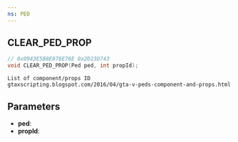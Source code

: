 ```yaml
---
ns: PED
---
```

## CLEAR_PED_PROP

```c
// 0x0943E5B8E078E76E 0x2D23D743
void CLEAR_PED_PROP(Ped ped, int propId);
```

```
List of component/props ID  
gtaxscripting.blogspot.com/2016/04/gta-v-peds-component-and-props.html  
```

## Parameters
* **ped**: 
* **propId**: 

